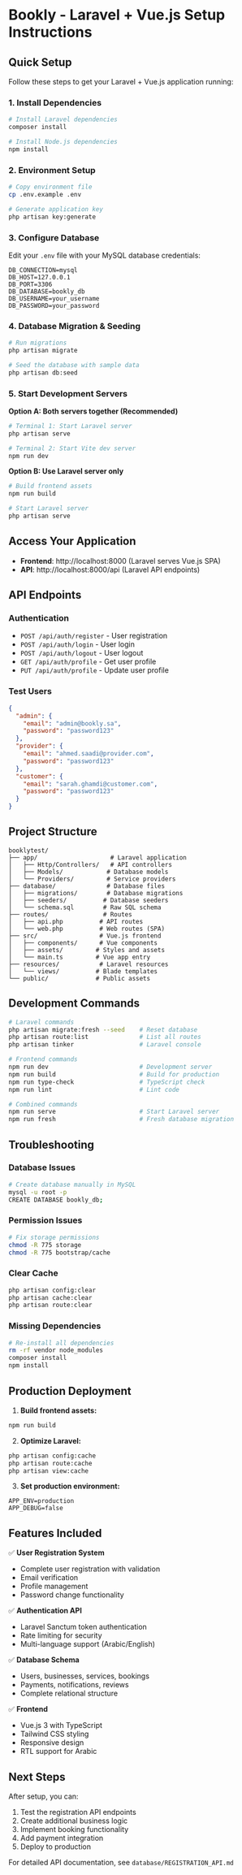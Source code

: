 # Bookly - Laravel + Vue.js Setup Instructions

## Quick Setup

Follow these steps to get your Laravel + Vue.js application running:

### 1. Install Dependencies

```bash
# Install Laravel dependencies
composer install

# Install Node.js dependencies  
npm install
```

### 2. Environment Setup

```bash
# Copy environment file
cp .env.example .env

# Generate application key
php artisan key:generate
```

### 3. Configure Database

Edit your `.env` file with your MySQL database credentials:

```env
DB_CONNECTION=mysql
DB_HOST=127.0.0.1
DB_PORT=3306
DB_DATABASE=bookly_db
DB_USERNAME=your_username
DB_PASSWORD=your_password
```

### 4. Database Migration & Seeding

```bash
# Run migrations
php artisan migrate

# Seed the database with sample data
php artisan db:seed
```

### 5. Start Development Servers

**Option A: Both servers together (Recommended)**
```bash
# Terminal 1: Start Laravel server
php artisan serve

# Terminal 2: Start Vite dev server
npm run dev
```

**Option B: Use Laravel server only**
```bash
# Build frontend assets
npm run build

# Start Laravel server
php artisan serve
```

## Access Your Application

- **Frontend**: http://localhost:8000 (Laravel serves Vue.js SPA)
- **API**: http://localhost:8000/api (Laravel API endpoints)

## API Endpoints

### Authentication
- `POST /api/auth/register` - User registration
- `POST /api/auth/login` - User login
- `POST /api/auth/logout` - User logout
- `GET /api/auth/profile` - Get user profile
- `PUT /api/auth/profile` - Update user profile

### Test Users
```json
{
  "admin": {
    "email": "admin@bookly.sa",
    "password": "password123"
  },
  "provider": {
    "email": "ahmed.saadi@provider.com", 
    "password": "password123"
  },
  "customer": {
    "email": "sarah.ghamdi@customer.com",
    "password": "password123"
  }
}
```

## Project Structure

```
booklytest/
├── app/                    # Laravel application
│   ├── Http/Controllers/   # API controllers
│   ├── Models/            # Database models
│   └── Providers/         # Service providers
├── database/              # Database files
│   ├── migrations/        # Database migrations
│   ├── seeders/          # Database seeders
│   └── schema.sql        # Raw SQL schema
├── routes/               # Routes
│   ├── api.php          # API routes
│   └── web.php          # Web routes (SPA)
├── src/                 # Vue.js frontend
│   ├── components/      # Vue components
│   ├── assets/         # Styles and assets
│   └── main.ts         # Vue app entry
├── resources/           # Laravel resources
│   └── views/          # Blade templates
└── public/             # Public assets
```

## Development Commands

```bash
# Laravel commands
php artisan migrate:fresh --seed    # Reset database
php artisan route:list              # List all routes
php artisan tinker                  # Laravel console

# Frontend commands  
npm run dev                         # Development server
npm run build                       # Build for production
npm run type-check                  # TypeScript check
npm run lint                        # Lint code

# Combined commands
npm run serve                       # Start Laravel server
npm run fresh                       # Fresh database migration
```

## Troubleshooting

### Database Issues
```bash
# Create database manually in MySQL
mysql -u root -p
CREATE DATABASE bookly_db;
```

### Permission Issues
```bash
# Fix storage permissions
chmod -R 775 storage
chmod -R 775 bootstrap/cache
```

### Clear Cache
```bash
php artisan config:clear
php artisan cache:clear
php artisan route:clear
```

### Missing Dependencies
```bash
# Re-install all dependencies
rm -rf vendor node_modules
composer install
npm install
```

## Production Deployment

1. **Build frontend assets:**
```bash
npm run build
```

2. **Optimize Laravel:**
```bash
php artisan config:cache
php artisan route:cache
php artisan view:cache
```

3. **Set production environment:**
```env
APP_ENV=production
APP_DEBUG=false
```

## Features Included

✅ **User Registration System**
- Complete user registration with validation
- Email verification
- Profile management
- Password change functionality

✅ **Authentication API**
- Laravel Sanctum token authentication
- Rate limiting for security
- Multi-language support (Arabic/English)

✅ **Database Schema**
- Users, businesses, services, bookings
- Payments, notifications, reviews
- Complete relational structure

✅ **Frontend**
- Vue.js 3 with TypeScript
- Tailwind CSS styling
- Responsive design
- RTL support for Arabic

## Next Steps

After setup, you can:
1. Test the registration API endpoints
2. Create additional business logic
3. Implement booking functionality
4. Add payment integration
5. Deploy to production

For detailed API documentation, see `database/REGISTRATION_API.md`
